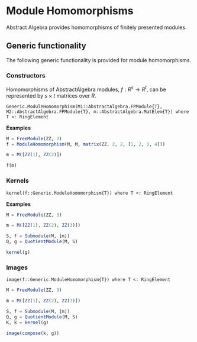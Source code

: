 # Module Homomorphisms

Abstract Algebra provides homomorphisms of finitely presented modules.

## Generic functionality

The following generic functionality is provided for module homomorphisms.

### Constructors

Homomorphisms of AbstractAlgebra modules, $f : R^s \to R^t$, can be represented by
$s\times t$ matrices over $R$.

```@docs
Generic.ModuleHomomorphism(M1::AbstractAlgebra.FPModule{T}, M2::AbstractAlgebra.FPModule{T}, m::AbstractAlgebra.MatElem{T}) where T <: RingElement
```

**Examples**

```julia
M = FreeModule(ZZ, 2)
f = ModuleHomomorphism(M, M, matrix(ZZ, 2, 2, [1, 2, 3, 4]))

m = M([ZZ(1), ZZ(2)])

f(m)
```

### Kernels

```@docs
kernel(f::Generic.ModuleHomomorphism{T}) where T <: RingElement
```

**Examples**

```julia
M = FreeModule(ZZ, 3)

m = M([ZZ(1), ZZ(2), ZZ(3)])

S, f = Submodule(M, [m])
Q, g = QuotientModule(M, S)

kernel(g)
```

### Images

```@docs
image(f::Generic.ModuleHomomorphism{T}) where T <: RingElement
```

```julia
M = FreeModule(ZZ, 3)

m = M([ZZ(1), ZZ(2), ZZ(3)])

S, f = Submodule(M, [m])
Q, g = QuotientModule(M, S)
K, k = kernel(g)

image(compose(k, g))
```
